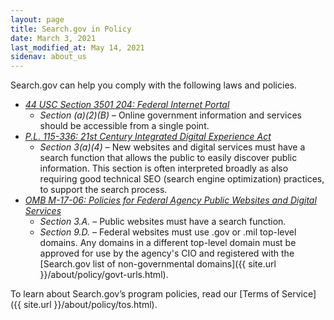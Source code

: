 ```yaml
---
layout: page
title: Search.gov in Policy
date: March 3, 2021
last_modified_at: May 14, 2021
sidenav: about_us
---
```


Search.gov can help you comply with the following laws and policies.

* *[44 USC Section 3501 204: Federal Internet Portal](https://www.govinfo.gov/content/pkg/USCODE-2010-title44/pdf/USCODE-2010-title44-chap35-subchapI-sec3501.pdf)*
  * *Section (a)(2)(B)* &ndash; Online government information and services should be accessible from a single point.
* *[P.L. 115-336: 21st Century Integrated Digital Experience Act](https://digital.gov/resources/21st-century-integrated-digital-experience-act/)* 
  * *Section 3(a)(4)* &ndash; New websites and digital services must have a search function that allows the public to easily discover public information. This section is often interpreted broadly as also requiring good technical SEO (search engine optimization) practices, to support the search process.
* *[OMB M-17-06: Policies for Federal Agency Public Websites and Digital Services](https://www.whitehouse.gov/sites/whitehouse.gov/files/omb/memoranda/2017/m-17-06.pdf)*
  * *Section 3.A.* &ndash; Public websites must have a search function.
  * *Section 9.D.* &ndash; Federal websites must use .gov or .mil top-level domains. Any domains in a different top-level domain must be approved for use by the agency's CIO and registered with the [Search.gov list of non-governmental domains]({{ site.url }}/about/policy/govt-urls.html).

To learn about Search.gov’s program policies, read our [Terms of Service]({{ site.url }}/about/policy/tos.html).
